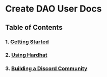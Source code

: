 # Create DAO User Docs

## Table of Contents

### 1. [Getting Started](getting-started.md)

### 2. [Using Hardhat](using-hardhat.md)

### 3. [Building a Discord Community](building-a-discord-community.md)
